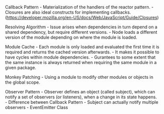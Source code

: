Callback Pattern
    - Materialization of the handlers of the reactor pattern.
    - Closures are also ideal constructs for implementing callbacks. (https://developer.mozilla.org/en-US/docs/Web/JavaScript/Guide/Closures)

Resolving Algorithm
    - Issue arises when dependencies in turn depend on a shared dependency, but require different versions.
    - Node loads a different version of the module depending on where the module is loaded.

Module Cache
    - Each module is only loaded and evaluated the first time it is required and returns the cached version afterwards.
        - It makes it possible to have cycles within module dependencies.
        - Gurantees to some extent that the same instance is always returned when requiring the same module in a given package.

Monkey Patching - Using a module to modify other modules or objects in the global scope.

Observer Pattern
    - Observer defines an object (called subject), which can notify a set of observers (or listeners), when a change in its state happens.
    - Difference between Callback Pattern
        - Subject can actually notify multiple observers
    - EventEmitter Class